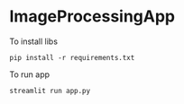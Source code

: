 # ImageProcessingApp
To install libs
``` shell script
pip install -r requirements.txt
```

To run app
```shell script
streamlit run app.py
```

